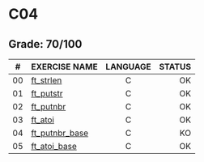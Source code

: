 # C04

## Grade: 70/100

|#	|EXERCISE NAME	                      |LANGUAGE	|STATUS		
|:-:|:--								                  |:-:		  |--:			
|00 |[ft_strlen](./ex00)                  |C        |OK
|01 |[ft_putstr](./ex01)                  |C        |OK
|02 |[ft_putnbr](./ex02)                  |C        |OK
|03 |[ft_atoi](./ex03)                    |C        |OK
|04 |[ft_putnbr_base](./ex04)             |C        |KO
|05 |[ft_atoi_base](./ex05)               |C        |OK

